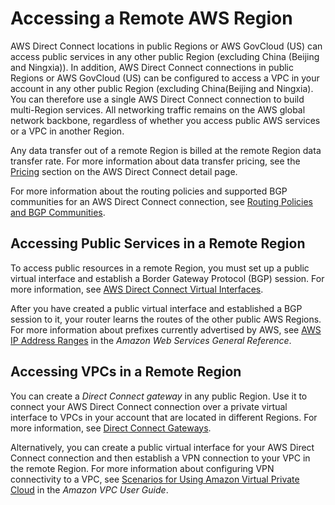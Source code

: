 # Accessing a Remote AWS Region<a name="remote_regions"></a>

AWS Direct Connect locations in public Regions or AWS GovCloud \(US\) can access public services in any other public Region \(excluding China \(Beijing and Ningxia\)\)\. In addition, AWS Direct Connect connections in public Regions or AWS GovCloud \(US\) can be configured to access a VPC in your account in any other public Region \(excluding China\(Beijing and Ningxia\)\. You can therefore use a single AWS Direct Connect connection to build multi\-Region services\. All networking traffic remains on the AWS global network backbone, regardless of whether you access public AWS services or a VPC in another Region\.

Any data transfer out of a remote Region is billed at the remote Region data transfer rate\. For more information about data transfer pricing, see the [Pricing](http://aws.amazon.com/directconnect/pricing/) section on the AWS Direct Connect detail page\.

For more information about the routing policies and supported BGP communities for an AWS Direct Connect connection, see [Routing Policies and BGP Communities](routing-and-bgp.md)\.

## Accessing Public Services in a Remote Region<a name="inter-region-public"></a>

To access public resources in a remote Region, you must set up a public virtual interface and establish a Border Gateway Protocol \(BGP\) session\. For more information, see [AWS Direct Connect Virtual Interfaces](WorkingWithVirtualInterfaces.md)\.

After you have created a public virtual interface and established a BGP session to it, your router learns the routes of the other public AWS Regions\. For more information about prefixes currently advertised by AWS, see [AWS IP Address Ranges](https://docs.aws.amazon.com/general/latest/gr/aws-ip-ranges.html) in the *Amazon Web Services General Reference*\.

## Accessing VPCs in a Remote Region<a name="inter-region-private"></a>

You can create a *Direct Connect gateway* in any public Region\. Use it to connect your AWS Direct Connect connection over a private virtual interface to VPCs in your account that are located in different Regions\. For more information, see [Direct Connect Gateways](direct-connect-gateways.md)\.

Alternatively, you can create a public virtual interface for your AWS Direct Connect connection and then establish a VPN connection to your VPC in the remote Region\. For more information about configuring VPN connectivity to a VPC, see [Scenarios for Using Amazon Virtual Private Cloud](https://docs.aws.amazon.com/vpc/latest/userguide/VPC_Scenarios.html) in the *Amazon VPC User Guide*\. 
